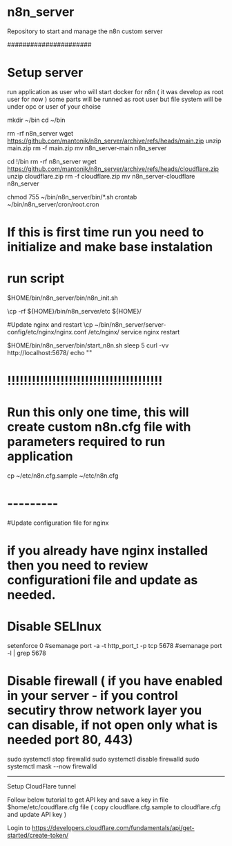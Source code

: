 # n8n_server
Repository to start and manage the n8n custom server 

######################
# Setup server 
run application as user who will start docker for n8n ( it was develop as root user for now )
some parts will be runned as root user but file system will be under opc or user of your choise 

mkdir ~/bin
cd ~/bin 

rm -rf n8n_server
wget https://github.com/mantonik/n8n_server/archive/refs/heads/main.zip
unzip main.zip 
rm -f main.zip
mv n8n_server-main n8n_server

cd !/bin
rm -rf n8n_server
wget https://github.com/mantonik/n8n_server/archive/refs/heads/cloudflare.zip
unzip cloudflare.zip 
rm -f cloudflare.zip
mv n8n_server-cloudflare n8n_server


chmod 755 ~/bin/n8n_server/bin/*.sh
crontab ~/bin/n8n_server/cron/root.cron 

# If this is first time run you need to initialize and make base instalation 
# run script 
$HOME/bin/n8n_server/bin/n8n_init.sh

\cp -rf ${HOME}/bin/n8n_server/etc ${HOME}/

#Update nginx and restart 
\cp  ~/bin/n8n_server/server-config/etc/nginx/nginx.conf /etc/nginx/
service nginx restart 

$HOME/bin/n8n_server/bin/start_n8n.sh
sleep 5
curl -vv http://localhost:5678/
echo ""

# !!!!!!!!!!!!!!!!!!!!!!!!!!!!!!!!!!!!!!
# Run this only one time, this will create custom n8n.cfg file with parameters required to run application
cp ~/etc/n8n.cfg.sample ~/etc/n8n.cfg

# ---------

#Update configuration file for nginx
# if you already have nginx installed then you need to review configurationi file and update as needed.


# Disable SELInux
setenforce 0
#semanage port -a -t http_port_t -p tcp 5678
#semanage port -l | grep 5678

# Disable firewall ( if you have enabled in your server - if you control secutiry throw network layer you can disable, if not open only what is needed port 80, 443)
sudo systemctl stop firewalld
sudo systemctl disable firewalld
sudo systemctl mask --now firewalld

---
Setup CloudFlare tunnel 


Follow below tutorial to get API key and save a key in file $home/etc/coudflare.cfg file ( copy cloudflare.cfg.sample to cloudflare.cfg and update API key )

Login to 
https://developers.cloudflare.com/fundamentals/api/get-started/create-token/
